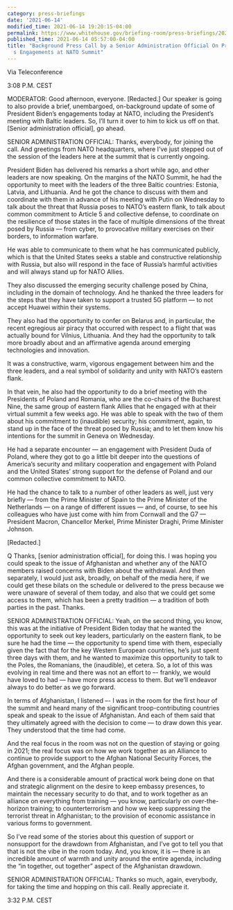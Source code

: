 ```yaml
---
category: press-briefings
date: '2021-06-14'
modified_time: 2021-06-14 19:20:15-04:00
permalink: https://www.whitehouse.gov/briefing-room/press-briefings/2021/06/14/background-press-call-by-a-senior-administration-official-on-president-bidens-engagements-at-nato-summit/
published_time: 2021-06-14 05:57:00-04:00
title: "Background Press Call by a Senior Administration Official On President Biden\u2019\
  s Engagements at NATO Summit"
---
```

 
Via Teleconference

3:08 P.M. CEST

MODERATOR: Good afternoon, everyone. \[Redacted.\] Our speaker is going
to also provide a brief, unembargoed, on-background update of some of
President Biden’s engagements today at NATO, including the President’s
meeting with Baltic leaders. So, I’ll turn it over to him to kick us off
on that. \[Senior administration official\], go ahead.

SENIOR ADMINISTRATION OFFICIAL: Thanks, everybody, for joining the call.
And greetings from NATO headquarters, where I’ve just stepped out of the
session of the leaders here at the summit that is currently ongoing.

President Biden has delivered his remarks a short while ago, and other
leaders are now speaking. On the margins of the NATO Summit, he had the
opportunity to meet with the leaders of the three Baltic countries:
Estonia, Latvia, and Lithuania. And he got the chance to discuss with
them and coordinate with them in advance of his meeting with Putin on
Wednesday to talk about the threat that Russia poses to NATO’s eastern
flank, to talk about common commitment to Article 5 and collective
defense, to coordinate on the resilience of those states in the face of
multiple dimensions of the threat posed by Russia — from cyber, to
provocative military exercises on their borders, to information warfare.

He was able to communicate to them what he has communicated publicly,
which is that the United States seeks a stable and constructive
relationship with Russia, but also will respond in the face of Russia’s
harmful activities and will always stand up for NATO Allies.

They also discussed the emerging security challenge posed by China,
including in the domain of technology. And he thanked the three leaders
for the steps that they have taken to support a trusted 5G platform — to
not accept Huawei within their systems.

They also had the opportunity to confer on Belarus and, in particular,
the recent egregious air piracy that occurred with respect to a flight
that was actually bound for Vilnius, Lithuania. And they had the
opportunity to talk more broadly about and an affirmative agenda around
emerging technologies and innovation.

It was a constructive, warm, vigorous engagement between him and the
three leaders, and a real symbol of solidarity and unity with NATO’s
eastern flank.

In that vein, he also had the opportunity to do a brief meeting with the
Presidents of Poland and Romania, who are the co-chairs of the Bucharest
Nine, the same group of eastern flank Allies that he engaged with at
their virtual summit a few weeks ago. He was able to speak with the two
of them about his commitment to (inaudible) security; his commitment,
again, to stand up in the face of the threat posed by Russia; and to let
them know his intentions for the summit in Geneva on Wednesday.

He had a separate encounter — an engagement with President Duda of
Poland, where they got to go a little bit deeper into the questions of
America’s security and military cooperation and engagement with Poland
and the United States’ strong support for the defense of Poland and our
common collective commitment to NATO.

He had the chance to talk to a number of other leaders as well, just
very briefly — from the Prime Minister of Spain to the Prime Minister of
the Netherlands — on a range of different issues — and, of course, to
see his colleagues who have just come with him from Cornwall and the G7
— President Macron, Chancellor Merkel, Prime Minister Draghi, Prime
Minister Johnson.

\[Redacted.\]

Q Thanks, \[senior administration official\], for doing this. I was
hoping you could speak to the issue of Afghanistan and whether any of
the NATO members raised concerns with Biden about the withdrawal. And
then separately, I would just ask, broadly, on behalf of the media here,
if we could get these bilats on the schedule or delivered to the press
because we were unaware of several of them today, and also that we could
get some access to them, which has been a pretty tradition — a tradition
of both parties in the past. Thanks.

SENIOR ADMINISTRATION OFFICIAL: Yeah, on the second thing, you know,
this was at the initiative of President Biden today that he wanted the
opportunity to seek out key leaders, particularly on the eastern flank,
to be sure he had the time — the opportunity to spend time with them,
especially given the fact that for the key Western European countries,
he’s just spent three days with them, and he wanted to maximize this
opportunity to talk to the Poles, the Romanians, the (inaudible), et
cetera. So, a lot of this was evolving in real time and there was not an
effort to –- frankly, we would have loved to had — have more press
access to them. But we’ll endeavor always to do better as we go forward.

In terms of Afghanistan, I listened –- I was in the room for the first
hour of the summit and heard many of the significant troop-contributing
countries speak and speak to the issue of Afghanistan. And each of them
said that they ultimately agreed with the decision to come — to draw
down this year. They understood that the time had come.

And the real focus in the room was not on the question of staying or
going in 2021; the real focus was on how we work together as an Alliance
to continue to provide support to the Afghan National Security Forces,
the Afghan government, and the Afghan people.

And there is a considerable amount of practical work being done on that
and strategic alignment on the desire to keep embassy presences, to
maintain the necessary security to do that, and to work together as an
alliance on everything from training — you know, particularly on
over-the-horizon training; to counterterrorism and how we keep
suppressing the terrorist threat in Afghanistan; to the provision of
economic assistance in various forms to government.

So I’ve read some of the stories about this question of support or
nonsupport for the drawdown from Afghanistan, and I’ve got to tell you
that that is not the vibe in the room today. And, you know, it is —
there is an incredible amount of warmth and unity around the entire
agenda, including the “in together, out together” aspect of the
Afghanistan drawdown.

SENIOR ADMINISTRATION OFFICIAL: Thanks so much, again, everybody, for
taking the time and hopping on this call. Really appreciate it.

3:32 P.M. CEST
